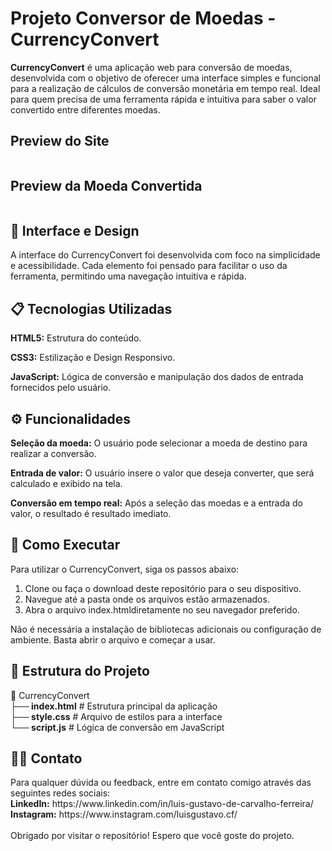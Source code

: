 <h1> Projeto Conversor de Moedas - CurrencyConvert</h1>
<strong>CurrencyConvert</strong> é uma aplicação web para conversão de moedas, desenvolvida com o objetivo de oferecer uma interface simples e funcional para a realização de cálculos de conversão monetária em tempo real. Ideal para quem precisa de uma ferramenta rápida e intuitiva para saber o valor convertido entre diferentes moedas.

<h2>Preview do Site</h2>
<img src="">

<h2>Preview da Moeda Convertida</h2>
<img src="">

<h2>🎨 Interface e Design</h2>
A interface do CurrencyConvert foi desenvolvida com foco na simplicidade e acessibilidade. Cada elemento foi pensado para facilitar o uso da ferramenta, permitindo uma navegação intuitiva e rápida.

<h2>📋 Tecnologias Utilizadas</h2>
<p><b>HTML5:</b> Estrutura do conteúdo.</p>
<p><b>CSS3:</b> Estilização e Design Responsivo.</p>
<p><b>JavaScript:</b> Lógica de conversão e manipulação dos dados de entrada fornecidos pelo usuário.</p>

<h2>⚙️ Funcionalidades</h2>
<p><b>Seleção da moeda:</b> O usuário pode selecionar a moeda de destino para realizar a conversão.
<p><b>Entrada de valor:</b> O usuário insere o valor que deseja converter, que será calculado e exibido na tela.</p>
<p><b>Conversão em tempo real:</b> Após a seleção das moedas e a entrada do valor, o resultado é resultado imediato.</p>

<h2>🚀 Como Executar</h2>
Para utilizar o CurrencyConvert, siga os passos abaixo:

<ol>
 <li>Clone ou faça o download deste repositório para o seu dispositivo.</li>
 <li>Navegue até a pasta onde os arquivos estão armazenados.</li>
 <li>Abra o arquivo index.htmldiretamente no seu navegador preferido.</li>
</ol>

Não é necessária a instalação de bibliotecas adicionais ou configuração de ambiente. Basta abrir o arquivo e começar a usar.

<h2>📂 Estrutura do Projeto</h2>
📁 CurrencyConvert<br>
<b>├── index.html</b>      # Estrutura principal da aplicação<br>
<b>├── style.css</b>      # Arquivo de estilos para a interface<br>
<b>└── script.js</b>       # Lógica de conversão em JavaScript

<h2>🧑‍💻 Contato</h2>
Para qualquer dúvida ou feedback, entre em contato comigo através das seguintes redes sociais:<br>
<b>LinkedIn:</b> https://www.linkedin.com/in/luis-gustavo-de-carvalho-ferreira/<br>
<b>Instagram:</b> https://www.instagram.com/luisgustavo.cf/
<br>
<br>
Obrigado por visitar o repositório! Espero que você goste do projeto.
